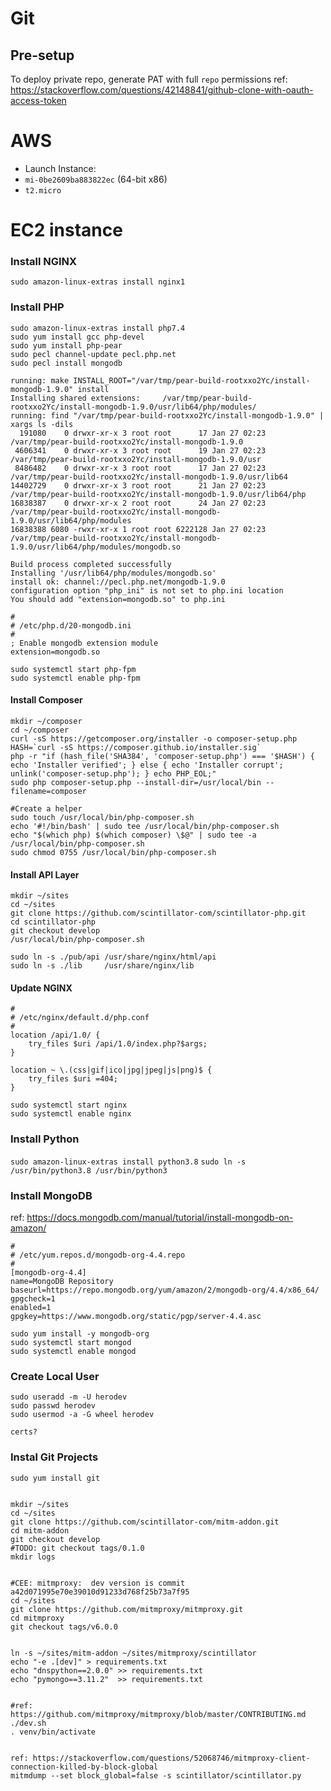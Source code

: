# Git
## Pre-setup
To deploy private repo, generate PAT with full `repo` permissions
ref: https://stackoverflow.com/questions/42148841/github-clone-with-oauth-access-token


# AWS
 - Launch Instance:
 - `mi-0be2609ba883822ec` (64-bit x86)
 - `t2.micro`


# EC2 instance

### Install NGINX
`sudo amazon-linux-extras install nginx1`

### Install PHP
```
sudo amazon-linux-extras install php7.4
sudo yum install gcc php-devel
sudo yum install php-pear
sudo pecl channel-update pecl.php.net
sudo pecl install mongodb
```


```
running: make INSTALL_ROOT="/var/tmp/pear-build-rootxxo2Yc/install-mongodb-1.9.0" install
Installing shared extensions:     /var/tmp/pear-build-rootxxo2Yc/install-mongodb-1.9.0/usr/lib64/php/modules/
running: find "/var/tmp/pear-build-rootxxo2Yc/install-mongodb-1.9.0" | xargs ls -dils
  191080    0 drwxr-xr-x 3 root root      17 Jan 27 02:23 /var/tmp/pear-build-rootxxo2Yc/install-mongodb-1.9.0
 4606341    0 drwxr-xr-x 3 root root      19 Jan 27 02:23 /var/tmp/pear-build-rootxxo2Yc/install-mongodb-1.9.0/usr
 8486482    0 drwxr-xr-x 3 root root      17 Jan 27 02:23 /var/tmp/pear-build-rootxxo2Yc/install-mongodb-1.9.0/usr/lib64
14402729    0 drwxr-xr-x 3 root root      21 Jan 27 02:23 /var/tmp/pear-build-rootxxo2Yc/install-mongodb-1.9.0/usr/lib64/php
16838387    0 drwxr-xr-x 2 root root      24 Jan 27 02:23 /var/tmp/pear-build-rootxxo2Yc/install-mongodb-1.9.0/usr/lib64/php/modules
16838388 6080 -rwxr-xr-x 1 root root 6222128 Jan 27 02:23 /var/tmp/pear-build-rootxxo2Yc/install-mongodb-1.9.0/usr/lib64/php/modules/mongodb.so

Build process completed successfully
Installing '/usr/lib64/php/modules/mongodb.so'
install ok: channel://pecl.php.net/mongodb-1.9.0
configuration option "php_ini" is not set to php.ini location
You should add "extension=mongodb.so" to php.ini

#
# /etc/php.d/20-mongodb.ini
#
; Enable mongodb extension module
extension=mongodb.so
```


```
sudo systemctl start php-fpm
sudo systemctl enable php-fpm
```



#### Install Composer
```
mkdir ~/composer
cd ~/composer
curl -sS https://getcomposer.org/installer -o composer-setup.php
HASH=`curl -sS https://composer.github.io/installer.sig`
php -r "if (hash_file('SHA384', 'composer-setup.php') === '$HASH') { echo 'Installer verified'; } else { echo 'Installer corrupt'; unlink('composer-setup.php'); } echo PHP_EOL;"
sudo php composer-setup.php --install-dir=/usr/local/bin --filename=composer

#Create a helper
sudo touch /usr/local/bin/php-composer.sh
echo '#!/bin/bash' | sudo tee /usr/local/bin/php-composer.sh
echo "$(which php) $(which composer) \$@" | sudo tee -a /usr/local/bin/php-composer.sh
sudo chmod 0755 /usr/local/bin/php-composer.sh
```


#### Install API Layer
```
mkdir ~/sites
cd ~/sites
git clone https://github.com/scintillator-com/scintillator-php.git
cd scintillator-php
git checkout develop
/usr/local/bin/php-composer.sh

sudo ln -s ./pub/api /usr/share/nginx/html/api
sudo ln -s ./lib     /usr/share/nginx/lib
```


#### Update NGINX

```
#
# /etc/nginx/default.d/php.conf
#
location /api/1.0/ {
    try_files $uri /api/1.0/index.php?$args;
}

location ~ \.(css|gif|ico|jpg|jpeg|js|png)$ {
    try_files $uri =404;
}
```

```
sudo systemctl start nginx
sudo systemctl enable nginx
```



### Install Python
`sudo amazon-linux-extras install python3.8`
`sudo ln -s /usr/bin/python3.8 /usr/bin/python3`




### Install MongoDB
ref: https://docs.mongodb.com/manual/tutorial/install-mongodb-on-amazon/
```
#
# /etc/yum.repos.d/mongodb-org-4.4.repo
#
[mongodb-org-4.4]
name=MongoDB Repository
baseurl=https://repo.mongodb.org/yum/amazon/2/mongodb-org/4.4/x86_64/
gpgcheck=1
enabled=1
gpgkey=https://www.mongodb.org/static/pgp/server-4.4.asc

sudo yum install -y mongodb-org
sudo systemctl start mongod
sudo systemctl enable mongod
```


### Create Local User
```
sudo useradd -m -U herodev
sudo passwd herodev
sudo usermod -a -G wheel herodev

certs?
```

### Instal Git Projects
```
sudo yum install git


mkdir ~/sites
cd ~/sites
git clone https://github.com/scintillator-com/mitm-addon.git
cd mitm-addon
git checkout develop
#TODO: git checkout tags/0.1.0
mkdir logs


#CEE: mitmproxy:  dev version is commit a42d071995e70e39010d91233d768f25b73a7f95
cd ~/sites
git clone https://github.com/mitmproxy/mitmproxy.git
cd mitmproxy
git checkout tags/v6.0.0


ln -s ~/sites/mitm-addon ~/sites/mitmproxy/scintillator
echo "-e .[dev]" > requirements.txt
echo "dnspython==2.0.0" >> requirements.txt
echo "pymongo==3.11.2"  >> requirements.txt


#ref: https://github.com/mitmproxy/mitmproxy/blob/master/CONTRIBUTING.md
./dev.sh
. venv/bin/activate


ref: https://stackoverflow.com/questions/52068746/mitmproxy-client-connection-killed-by-block-global
mitmdump --set block_global=false -s scintillator/scintillator.py
```


